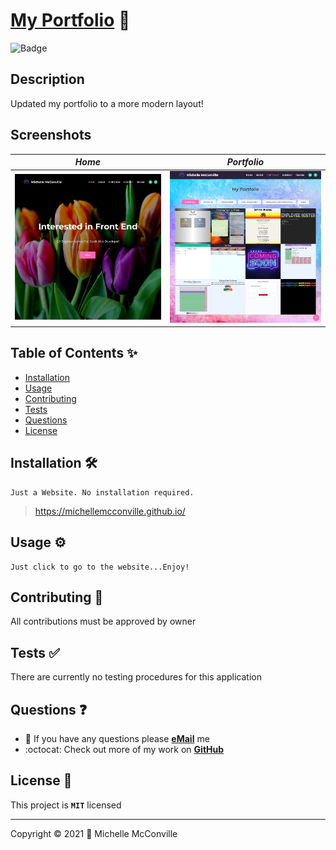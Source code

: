 
# [My Portfolio](https://michellemcconville.github.io/) 🔗

![Badge](https://img.shields.io/badge/license-MIT-f2056c)

## Description

Updated my portfolio to a more modern layout!

## Screenshots

| ***Home***                     | ***Portfolio***                         |
| :----------------------------: | :-------------------------------------: |
| ![About](./docs/mmHome400.jpg) | ![Portfolio](./docs/mmPortfolio400.jpg) |

## Table of Contents ✨

* [Installation](#installation)
* [Usage](#usage)
* [Contributing](#contributing)
* [Tests](#tests)
* [Questions](#questions)
* [License](#license)

## Installation 🛠️ <a name="installation"></a>

```.
Just a Website. No installation required.
```

> https://michellemcconville.github.io/

## Usage ⚙️ <a name="usage"></a>

```.
Just click to go to the website...Enjoy!
```

## Contributing 🤝 <a name="contributing"></a>

All contributions must be approved by owner

## Tests ✅ <a name="tests"></a>

There are currently no testing procedures for this application

## Questions ❓ <a name="questions"></a>

* 📧 If you have any questions please [**eMail**](mailto:dev.mchel@gmail.com) me
* :octocat: Check out more of my work on [**GitHub**](https://github.com/MichelleMcConville)

## License 📝 <a name="license"></a>

This project is **`MIT`** licensed

---

 Copyright ©️ 2021 🌷 Michelle McConville
